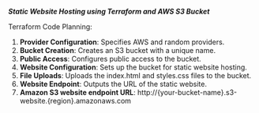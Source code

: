 _**Static Website Hosting using Terraform and AWS S3 Bucket**_

Terraform Code Planning:
1. **Provider Configuration**: Specifies AWS and random providers.
2. **Bucket Creation**: Creates an S3 bucket with a unique name.
3. **Public Access**: Configures public access to the bucket.
4. **Website Configuration**: Sets up the bucket for static website hosting.
5. **File Uploads**: Uploads the index.html and styles.css files to the bucket.
6. **Website Endpoint**: Outputs the URL of the static website.
7. **Amazon S3 website endpoint URL**: http://{your-bucket-name}.s3-website.{region}.amazonaws.com
